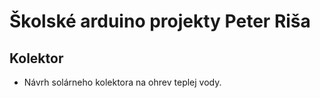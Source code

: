 # Školské arduino projekty Peter Riša

## Kolektor
- Návrh solárneho kolektora na ohrev teplej vody.
